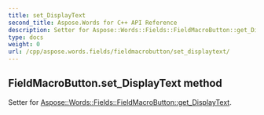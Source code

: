 ```yaml
---
title: set_DisplayText
second_title: Aspose.Words for C++ API Reference
description: Setter for Aspose::Words::Fields::FieldMacroButton::get_DisplayText. 
type: docs
weight: 0
url: /cpp/aspose.words.fields/fieldmacrobutton/set_displaytext/
---
```

## FieldMacroButton.set_DisplayText method


Setter for [Aspose::Words::Fields::FieldMacroButton::get_DisplayText](./get_displaytext/).

